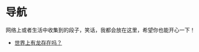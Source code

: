 # 导航

网络上或者生活中收集到的段子，笑话，我都会放在这里，希望你也能开心一下！

- [世界上有龙存在吗？](%E4%B8%96%E7%95%8C%E4%B8%8A%E6%9C%89%E9%BE%99%E5%AD%98%E5%9C%A8%E5%90%97%EF%BC%9F.md)